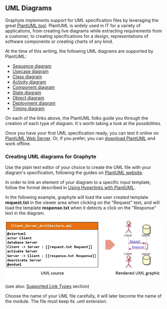 ## UML Diagrams

Graphyte implements support for UML specification files by leveraging the great [PlantUML tool](http://plantuml.com/). PlantUML is widely used in IT for a variety of applications, from creating live diagrams while extracting requirements from a customer, to creating specifications for a design, representations of software components or creating charts of any kind.

At the time of this writing, the following UML diagrams are supported by PlantUML:

- [Sequence diagram](http://plantuml.com/sequence-diagram)
- [Usecase diagram](http://plantuml.com/use-case-diagram)
- [Class diagram](http://plantuml.com/class-diagram)
- [Activity diagram](http://plantuml.com/activity-diagram-beta)
- [Component diagram](http://plantuml.com/component-diagram)
- [State diagram](http://plantuml.com/state-diagram)
- [Object diagram](http://plantuml.com/object-diagram)
- [Deployment diagram](http://plantuml.com/deployment-diagram)
- [Timing diagram](http://plantuml.com/timing-diagram)

On each of the links above, the PlantUML folks guide you through the creation of each type of diagram. It´s worth taking a look at the possibilities.

Once you have your first UML specification ready, you can test it online on [PlantUML Web Server](http://www.plantuml.com/plantuml). Or, if you prefer, you can [download PlantUML](http://plantuml.com/download) and work offline.

### Creating UML diagrams for Graphyte

Use the plain text editor of your choice to create the UML file with your diagram's specification, following the guides on [PlantUML website](http://plantuml.com/).

In order to link an element of your diagram to a specific input template, follow the format described in [Using Hyperlinks with PlantUML](http://plantuml.com/link). 

In the following example, graphyte will load the user created template **request.txt** in the viewer area when clicking on the "Request" text, and will load the template **response.txt** when it detects a click on the "Response" text in the diagram.

![uml_diagram.jpg](img/uml_diagram.jpg)

(see also: [Supported Link Types](#Supported-Link-Types) section)

Choose the name of your UML file carefully, it will later become the name of the module. The file must keep its .uml extension.

